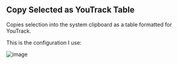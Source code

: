 ## Copy Selected as YouTrack Table

Copies selection into the system clipboard as a table formatted for YouTrack.

This is the configuration I use: 

![image](https://cloud.githubusercontent.com/assets/1265951/11721134/56d96180-9f30-11e5-8456-3199736c389c.png)
